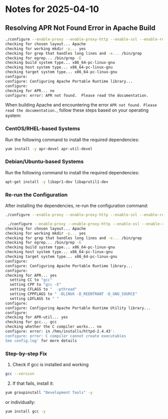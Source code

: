 # Notes for 2025-04-10

## Resolving APR Not Found Error in Apache Build
```bash
./configure --enable-proxy --enable-proxy-http --enable-ssl --enable-rewrite
checking for chosen layout... Apache
checking for working mkdir -p... yes
checking for grep that handles long lines and -e... /bin/grep
checking for egrep... /bin/grep -E
checking build system type... x86_64-pc-linux-gnu
checking host system type... x86_64-pc-linux-gnu
checking target system type... x86_64-pc-linux-gnu
configure: 
configure: Configuring Apache Portable Runtime library...
configure: 
checking for APR... no
configure: error: APR not found.  Please read the documentation.
```

When building Apache and encountering the error `APR not found. Please read the documentation.`, follow these steps based on your operating system:

### CentOS/RHEL-based Systems
Run the following command to install the required dependencies:
```bash
yum install -y apr-devel apr-util-devel
```

### Debian/Ubuntu-based Systems
Run the following command to install the required dependencies:
```bash
apt-get install -y libapr1-dev libaprutil1-dev
```

### Re-run the Configuration
After installing the dependencies, re-run the configuration command:
```bash
./configure --enable-proxy --enable-proxy-http --enable-ssl --enable-rewrite
```

```bash
 ./configure --enable-proxy --enable-proxy-http --enable-ssl --enable-rewrite
checking for chosen layout... Apache
checking for working mkdir -p... yes
checking for grep that handles long lines and -e... /bin/grep
checking for egrep... /bin/grep -E
checking build system type... x86_64-pc-linux-gnu
checking host system type... x86_64-pc-linux-gnu
checking target system type... x86_64-pc-linux-gnu
configure: 
configure: Configuring Apache Portable Runtime library...
configure: 
checking for APR... yes
  setting CC to "gcc"
  setting CPP to "gcc -E"
  setting CFLAGS to "  -pthread"
  setting CPPFLAGS to " -DLINUX -D_REENTRANT -D_GNU_SOURCE"
  setting LDFLAGS to " "
configure: 
configure: Configuring Apache Portable Runtime Utility library...
configure: 
checking for APR-util... yes
checking for gcc... gcc
checking whether the C compiler works... no
configure: error: in /hms/installs/httpd-2.4.43':
configure: error: C compiler cannot create executables
See config.log' for more details
```
### Step-by-step Fix
1. Check if gcc is installed and working
```bash
gcc --version
```

2. If that fails, install it:

```bash
yum groupinstall "Development Tools" -y
```
or individually:
```bash
yum install gcc -y
```